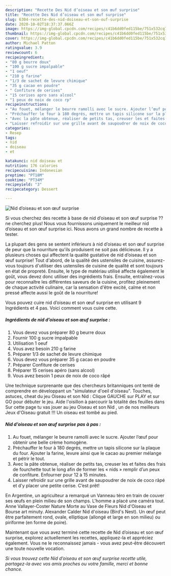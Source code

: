 ```yaml
---
description: "Recette Des Nid d’oiseau et son œuf surprise"
title: "Recette Des Nid d’oiseau et son œuf surprise"
slug: 6304-recette-des-nid-doiseau-et-son-ouf-surprise
date: 2020-10-02T18:37:37.066Z
image: https://img-global.cpcdn.com/recipes/c41b6dd0fed115be/751x532cq70/nid-doiseau-et-son-oeuf-surprise-photo-principale-de-la-recette.jpg
thumbnail: https://img-global.cpcdn.com/recipes/c41b6dd0fed115be/751x532cq70/nid-doiseau-et-son-oeuf-surprise-photo-principale-de-la-recette.jpg
cover: https://img-global.cpcdn.com/recipes/c41b6dd0fed115be/751x532cq70/nid-doiseau-et-son-oeuf-surprise-photo-principale-de-la-recette.jpg
author: Michael Patton
ratingvalue: 3.9
reviewcount: 6
recipeingredient:
- "80 g beurre doux"
- "100 g sucre impalpable"
- "1 oeuf"
- "210 g farine"
- "1/3 de sachet de levure chimique"
- "35 g cacao en poudre"
- " Confiture de cerises"
- "15 cerises apro sans alcool"
- "1 peux de noix de coco rp"
recipeinstructions:
- "Au fouet, mélanger le beurre ramolli avec le sucre. Ajouter l’œuf pour obtenir une belle crème homogène."
- "Préchauffer le four à 180 degrés, mettre un tapis silicone sur la plaque du four. Ajouter la farine, levure ainsi que le cacao au premier mélange et pétrir le tout."
- "Avec la pâte obtenue, réaliser de petits tas, creuser les et faites des frais de fourchette tout le long afin de former les « nids » remplir d’un peux de confiture. Enfourner pour 12 à 15 minutes."
- "Laisser refroidir sur une grille avant de saupoudrer de noix de coco râpé et d’y placer une petite cerise. C’est prêt!"
categories:
- Resep
tags:
- nid
- doiseau
- et

katakunci: nid doiseau et 
nutrition: 176 calories
recipecuisine: Indonesian
preptime: "PT18M"
cooktime: "PT34M"
recipeyield: "3"
recipecategory: Dessert

---
```



![Nid d’oiseau et son œuf surprise](https://img-global.cpcdn.com/recipes/c41b6dd0fed115be/751x532cq70/nid-doiseau-et-son-oeuf-surprise-photo-principale-de-la-recette.jpg)

Si vous cherchez des recette à base de nid d’oiseau et son œuf surprise ?? ne cherchez plus! Nous vous fournissons uniquement le meilleur nid d’oiseau et son œuf surprise ici. Nous avons un grand nombre de recette à tester.

La plupart des gens se sentent inférieurs à nid d’oiseau et son œuf surprise de peur que la nourriture qu'ils produisent ne soit pas délicieuse. Il y a plusieurs choses qui affectent la qualité gustative de nid d’oiseau et son œuf surprise! Tout d'abord, de la qualité des ustensiles de cuisine, assurez-vous toujours d'utiliser des ustensiles de cuisine de qualité et sont toujours en état de propreté. Ensuite, le type de matériau utilisé affecte également le goût, vous devez donc utiliser des ingrédients frais. Ensuite, entraînez-vous pour reconnaître les différentes saveurs de la cuisine, profitez pleinement de chaque activité culinaire, car la sensation d'être excité, calme et non pressé affecte aussi le goût de la nourriture!

<!--inarticleads1-->

Vous pouvez cuire nid d’oiseau et son œuf surprise en utilisant 9 Ingrédients et 4 pas. Voici comment vous cuire cette.

##### Ingrédients de nid d’oiseau et son œuf surprise :

1. Vous devez vous préparer 80 g beurre doux
1. Fournir 100 g sucre impalpable
1. Utilisation 1 oeuf
1. Vous avez besoin 210 g farine
1. Préparer 1/3 de sachet de levure chimique
1. Vous devez vous préparer 35 g cacao en poudre
1. Préparer  Confiture de cerises
1. Préparer 15 cerises apéro (sans alcool)
1. Vous avez besoin 1 peux de noix de coco râpé


Une technique surprenante que des chercheurs britanniques ont tenté de comprendre en développant un &#34;simulateur d&#39;oeil d&#39;oiseau&#34;. Touches, astuces, cheat du jeu Oiseau et son Nid : Clique GAUCHE sur PLAY et sur GO pour débuter le jeu. Aide l&#39;oisillon à parcourir la totalité des feuilles dans Sur cette page tu vas jouer au jeu Oiseau et son Nid , un de nos meilleurs Jeux d&#39;Oiseau gratuit !!! Un oiseau est tombé au pied. 

<!--inarticleads2-->

##### Nid d’oiseau et son œuf surprise pas à pas :

1. Au fouet, mélanger le beurre ramolli avec le sucre. Ajouter l’œuf pour obtenir une belle crème homogène.
1. Préchauffer le four à 180 degrés, mettre un tapis silicone sur la plaque du four. Ajouter la farine, levure ainsi que le cacao au premier mélange et pétrir le tout.
1. Avec la pâte obtenue, réaliser de petits tas, creuser les et faites des frais de fourchette tout le long afin de former les « nids » remplir d’un peux de confiture. Enfourner pour 12 à 15 minutes.
1. Laisser refroidir sur une grille avant de saupoudrer de noix de coco râpé et d’y placer une petite cerise. C’est prêt!


En Argentine, un agriculteur a remarqué un Vanneau téro en train de couver ses œufs en plein milieu de son champs. L&#39;homme a placé une caméra tout. Anne Vallayer-Coster Nature Morte au Vase de Fleurs Nid d&#39;Oiseau et Bourse art minuty. Alexander Calder Nid d&#39;oiseau (Bird&#39;s Nest). Un œuf peut être parfaitement rond, ovale, elliptique (allongé et large en son milieu) ou piriforme (en forme de poire). 

<!--inarticleads1-->

<p>
Maintenant que vous avez terminé cette recette de Nid d’oiseau et son œuf surprise, explorez actuellement les recettes, appliquez-la et appréciez également. Vous ne le reconnaissez jamais - vous avez peut-être découvert une toute nouvelle vocation.
</p>

<p>
<i>Si vous trouvez cette Nid d’oiseau et son œuf surprise recette utile, partagez-la avec vos amis proches ou votre famille, merci et bonne chance.</i>
</p>
